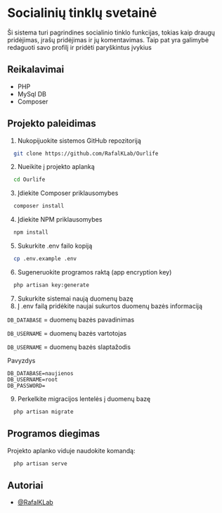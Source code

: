 
# Socialinių tinklų svetainė

Ši sistema turi pagrindines socialinio tinklo funkcijas, tokias kaip draugų pridėjimas, įrašų pridėjimas ir jų komentavimas. Taip pat yra galimybė redaguoti savo profilį ir pridėti paryškintus įvykius




## Reikalavimai
- PHP
- MySql DB
- Composer

## Projekto paleidimas

1. Nukopijuokite sistemos GitHub repozitoriją

```bash
  git clone https://github.com/RafalKLab/Ourlife
```

2. Nueikite į projekto aplanką

```bash
  cd Ourlife
```

3. Įdiekite Composer priklausomybes

```bash
  composer install
```

4. Įdiekite NPM priklausomybes

```bash
  npm install
```

5. Sukurkite .env failo kopiją

```bash
  cp .env.example .env
```

6. Sugeneruokite programos raktą (app encryption key)

```bash
  php artisan key:generate
```

7. Sukurkite sistemai naują duomenų bazę 
8. Į .env failą pridėkite naujai sukurtos duomenų bazės informaciją

`DB_DATABASE` = duomenų bazės pavadinimas

`DB_USERNAME` = duomenų bazės vartotojas

`DB_USERNAME` = duomenų bazės slaptažodis

Pavyzdys
```
DB_DATABASE=naujienos
DB_USERNAME=root
DB_PASSWORD=
```

9. Perkelkite migracijos lentelės į duomenų bazę

```bash
  php artisan migrate
```


    
## Programos diegimas

Projekto aplanko viduje naudokite komandą:

```bash
  php artisan serve
```


## Autoriai

- [@RafalKLab](https://github.com/RafalKLab)

